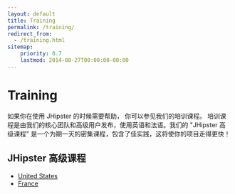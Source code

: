 ```yaml
---
layout: default
title: Training
permalink: /training/
redirect_from:
  - /training.html
sitemap:
    priority: 0.7
    lastmod: 2014-08-27T00:00:00-00:00
---
```


# <i class="fa fa-graduation-cap "></i> Training

如果你在使用 JHipster 的时候需要帮助， 你可以参见我们的培训课程。
培训课程是由我们的核心团队和高级用户发布，使用英语和法语。我们的 "JHipster 高级课程" 是一个为期一天的密集课程，包含了佳实践，这将使你的项目走得更快！

## JHipster 高级课程

*   [United States](http://www.ipponusa.com/training/jhipster-master/)
*   [France](http://www.ippon.fr/formation/jhipster-master-class/)
